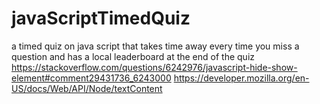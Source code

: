 # javaScriptTimedQuiz
a timed quiz on java script that takes time away every time you miss a question and has a local leaderboard at the end of the quiz
https://stackoverflow.com/questions/6242976/javascript-hide-show-element#comment29431736_6243000
https://developer.mozilla.org/en-US/docs/Web/API/Node/textContent